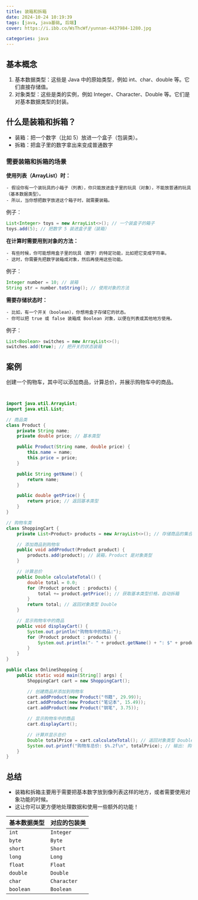 ```yaml
---
title: 装箱和拆箱
date: 2024-10-24 10:19:39
tags: [java, java基础, 后端]
cover: https://i.ibb.co/WsThcWf/yunnan-4437984-1280.jpg

categories: java
---
```




## 基本概念
1. 基本数据类型：这些是 Java 中的原始类型，例如 int、char、double 等。它们直接存储值。
2. 对象类型：这些是类的实例，例如 Integer、Character、Double 等。它们是对基本数据类型的封装。


## 什么是装箱和拆箱？
- 装箱：把一个数字（比如 5）放进一个盒子（包装类）。
- 拆箱：把盒子里的数字拿出来变成普通数字


### 需要装箱和拆箱的场景
**使用列表（ArrayList）时：**

    - 假设你有一个装玩具的小箱子（列表），你只能放进盒子里的玩具（对象），不能放普通的玩具（基本数据类型）。
    - 所以，当你想把数字放进这个箱子时，就需要装箱。

例子：

```java
List<Integer> toys = new ArrayList<>(); // 一个装盒子的箱子
toys.add(5); // 把数字 5 装进盒子里（装箱）
```

**在计算时需要用到对象的方法：**

    - 有些时候，你可能想用盒子里的玩具（数字）的特定功能，比如把它变成字符串。
    - 这时，你需要先把数字装箱成对象，然后再使用这些功能。

例子：

```java
Integer number = 10; // 装箱
String str = number.toString(); // 使用对象的方法
```


**需要存储状态时：**

    - 比如，有一个开关（boolean），你想用盒子存储它的状态。
    - 你可以把 true 或 false 装箱成 Boolean 对象，以便在列表或其他地方使用。

例子：

```java
List<Boolean> switches = new ArrayList<>();
switches.add(true); // 把开关的状态装箱
```


## 案例


创建一个购物车，其中可以添加商品，计算总价，并展示购物车中的商品。


```java


import java.util.ArrayList;
import java.util.List;

// 商品类
class Product {
    private String name;
    private double price; // 基本类型

    public Product(String name, double price) {
        this.name = name;
        this.price = price;
    }

    public String getName() {
        return name;
    }

    public double getPrice() {
        return price; // 返回基本类型
    }
}

// 购物车类
class ShoppingCart {
    private List<Product> products = new ArrayList<>(); // 存储商品的集合

    // 添加商品到购物车
    public void addProduct(Product product) {
        products.add(product); // 装箱，Product 是对象类型
    }

    // 计算总价
    public Double calculateTotal() {
        double total = 0.0;
        for (Product product : products) {
            total += product.getPrice(); // 获取基本类型价格，自动拆箱
        }
        return total; // 返回对象类型 Double
    }

    // 显示购物车中的商品
    public void displayCart() {
        System.out.println("购物车中的商品:");
        for (Product product : products) {
            System.out.println("- " + product.getName() + ": $" + product.getPrice());
        }
    }
}

public class OnlineShopping {
    public static void main(String[] args) {
        ShoppingCart cart = new ShoppingCart();

        // 创建商品并添加到购物车
        cart.addProduct(new Product("书籍", 29.99));
        cart.addProduct(new Product("笔记本", 15.49));
        cart.addProduct(new Product("钢笔", 3.75));

        // 显示购物车中的商品
        cart.displayCart();

        // 计算并显示总价
        Double totalPrice = cart.calculateTotal(); // 返回对象类型 Double
        System.out.printf("购物车总价: $%.2f\n", totalPrice); // 输出: 购物车总价: $49.23
    }
}


```

## 总结
+ 装箱和拆箱主要用于需要把基本数字放到像列表这样的地方，或者需要使用对象功能的时候。
+ 这让你可以更方便地处理数据和使用一些额外的功能！

| 基本数据类型 | 对应的包装类 |
| --- | --- |
| `int` | `Integer` |
| `byte` | `Byte` |
| `short` | `Short` |
| `long` | `Long` |
| `float` | `Float` |
| `double` | `Double` |
| `char` | `Character` |
| `boolean` | `Boolean` |